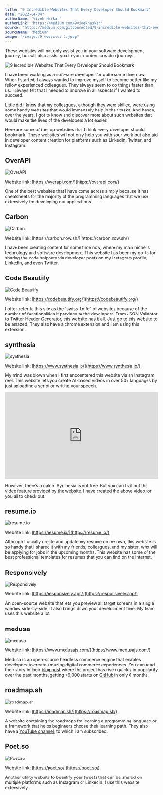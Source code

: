 ```yaml
---
title: "9 Incredible Websites That Every Developer Should Bookmark"
date: "2022-04-04"
authorName: "Vivek Naskar"
authorLink: "https://medium.com/@viveknaskar"
source: "https://medium.com/gitconnected/9-incredible-websites-that-every-developer-should-bookmark-1534d52f3f7d"
sourceName: "Medium"
image: "/images/9-websites-1.jpeg"
---
```


These websites will not only assist you in your software development journey, but will also assist you in your content creation journey.

![9 Incredible Websites That Every Developer Should Bookmark](/images/9-websites-1.jpeg)

I have been working as a software developer for quite some time now. When I started, I always wanted to improve myself to become better like my fellow experienced colleagues. They always seem to do things faster than us. I always felt that I needed to improve in all aspects if I wanted to succeed.

Little did I know that my colleagues, although they were skilled, were using some handy websites that would immensely help in their tasks. And hence, over the years, I got to know and discover more about such websites that would make the lives of the developers a lot easier.

Here are some of the top websites that I think every developer should bookmark. These websites will not only help you with your work but also aid in developer content creation for platforms such as LinkedIn, Twitter, and Instagram.

## OverAPI

![OverAPI](/images/9-websites-2.png)

Website link: [https://overapi.com/](https://overapi.com/)

One of the best websites that I have come across simply because it has cheatsheets for the majority of the programming languages that we use extensively for developing our applications.

## Carbon

![Carbon](/images/9-websites-3.png)

Website link: [https://carbon.now.sh/](https://carbon.now.sh/)

I have been creating content for some time now, where my main niche is technology and software development. This website has been my go-to for sharing the code snippets via developer posts on my Instagram profile, LinkedIn, and even Twitter.

## Code Beautify

![Code Beautify](/images/9-websites-4.png)

Website link: [https://codebeautify.org/](https://codebeautify.org/)

I often refer to this site as the “swiss-knife” of websites because of the number of functionalities it provides to the developers. From JSON Validator to Twitter Header Generator, this website has it all. Just go to this website to be amazed. They also have a chrome extension and I am using this extension.

## synthesia

![synthesia](/images/9-websites-5.png)

Website link: [https://www.synthesia.io/](https://www.synthesia.io/)

My mind was blown when I first encountered this website via an Instagram reel. This website lets you create AI-based videos in over 50+ languages by just uploading a script or writing your speech.

<div style="position: relative; overflow: hidden; padding-top: 56.25%;"><iframe src="https://share.synthesia.io/embeds/videos/cf8ab1bf-a845-4ce0-9cc3-6d3bc92c3592" loading="lazy" title="Synthesia video player - Your AI video" allow="encrypted-media; fullscreen;" style="position: absolute; width: 100%; height: 100%; top: 0; left: 0; border: none; padding: 0; margin: 0; overflow:hidden;"></iframe></div>

However, there’s a catch. Synthesia is not free. But you can trail out the video feature provided by the website. I have created the above video for you all to check out.

## resume.io

![resume.io](/images/9-websites-6.png)

Website link: [https://resume.io/](https://resume.io/)

Although I usually create and update my resume on my own, this website is so handy that I shared it with my friends, colleagues, and my sister, who will be applying for jobs in the upcoming months. This website has some of the best professional templates for resumes that you can find on the internet.

## Responsively

![Responsively](/images/9-websites-7.png)

Website link: [https://responsively.app/](https://responsively.app/)

An open-source website that lets you preview all target screens in a single window side-by-side. It also brings down your development time. My team uses this website a lot.

## medusa

![medusa](/images/9-websites-8.png)

Website link: [https://www.medusajs.com/](https://www.medusajs.com/)

Medusa is an open-source headless commerce engine that enables developers to create amazing digital commerce experiences. You can read their story in their [blog post](https://www.medusajs.com/post/the-story-behind-creating-medusa) where the project has risen quickly in popularity over the past months, getting +9,000 starts on [GitHub](https://github.com/medusajs/medusa) in only 6 months.

## roadmap.sh

![roadmap.sh](/images/9-websites-9.png)

Website link: [https://roadmap.sh/](https://roadmap.sh/)

A website containing the roadmaps for learning a programming language or a framework that helps beginners choose their learning path. They also have a [YouTube channel](https://www.youtube.com/theroadmap), to which I am subscribed.

## Poet.so

![Poet.so](/images/9-websites-10.png)

Website link: [https://poet.so/](https://poet.so/)

Another utility website to beautify your tweets that can be shared on multiple platforms such as Instagram or LinkedIn. I use this website extensively.